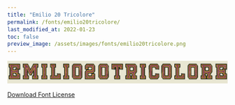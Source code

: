 ```yaml
---
title: "Emilio 20 Tricolore"
permalink: /fonts/emilio20tricolore/
last_modified_at: 2022-01-23
toc: false
preview_image: /assets/images/fonts/emilio20tricolore.png
---
```

![Emilio20Tricolore](/assets/images/fonts/emilio20tricolore.png)

[Download Font License](https://github.com/inkstitch/inkstitch/tree/main/fonts/emilio_20_tricolore/LICENSE)